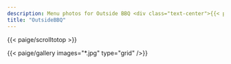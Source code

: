 ```yaml
---
description: Menu photos for Outside BBQ <div class="text-center">{{< paige/image link=/gallery/bbq/ height="20rem" alt="OutsideBBQ's logo" src="bbqlogo.png"    >}}</div>
title: "OutsideBBQ"
---
```

{{< paige/scrolltotop >}}

{{< paige/gallery images="*.jpg" type="grid"  />}}